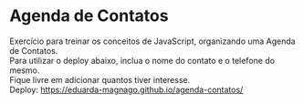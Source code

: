 # Agenda de Contatos
Exercício para treinar os conceitos de JavaScript, organizando uma Agenda de Contatos.<br>
Para utilizar o deploy abaixo, inclua o nome do contato e o telefone do mesmo.<br>
Fique livre em adicionar quantos tiver interesse.<br>
Deploy: https://eduarda-magnago.github.io/agenda-contatos/
